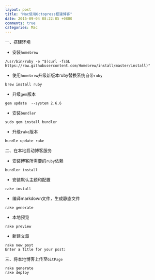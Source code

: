 ```yaml
---
layout: post
title: "Mac使用Octopress搭建博客"
date: 2015-09-04 08:22:05 +0800
comments: true
categories: Mac
---
```


<!--more-->
一、搭建环境

* 安装`homebrew`
```
/usr/bin/ruby -e "$(curl -fsSL https://raw.githubusercontent.com/Homebrew/install/master/install)"
```



* 使用`homebrew`升级新版本ruby替换系统自带`ruby`  
```
brew install ruby
```
* 升级`gem`版本  
```
gem update  --system 2.6.6
```
* 安装`bundler`  
```
sudo gem install bundler
```
* 升级`rake`版本
```
bundle update rake
```


二、在本地启动博客服务

* 安装博客所需要的`ruby`依赖  
```
bundler install
```  
* 安装默认主题和配置  
```
rake install
```
* 编译markdown文件，生成静态文件  
```
rake generate
```
* 本地预览  
```
rake preview
```

* 新建文章
```
rake new_post
Enter a title for your post:
```

三、将本地博客上传至`GitPage`
```
rake generate
rake deploy
```



